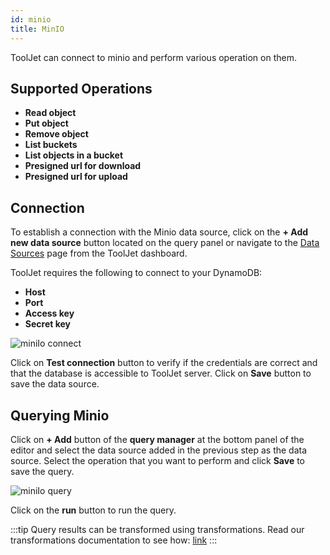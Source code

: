 ```yaml
---
id: minio
title: MinIO
---
```


ToolJet can connect to minio and perform various operation on them.

<div style={{paddingTop:'24px'}}>

## Supported Operations

- **Read object**
- **Put object**
- **Remove object**
- **List buckets**
- **List objects in a bucket**
- **Presigned url for download**
- **Presigned url for upload**

</div>

<div style={{paddingTop:'24px'}}>

## Connection

To establish a connection with the Minio data source, click on the **+ Add new data source** button located on the query panel or navigate to the [Data Sources](https://docs.tooljet.com/docs/data-sources/overview) page from the ToolJet dashboard.

ToolJet requires the following to connect to your DynamoDB:

- **Host**
- **Port**
- **Access key**
- **Secret key**

<div style={{textAlign: 'center'}}>

<img className="screenshot-full" src="/img/datasource-reference/minio-connect.png" alt="miniIo connect" />

</div>

Click on **Test connection** button to verify if the credentials are correct and that the database is accessible to ToolJet server. Click on **Save** button to save the data source.

</div>

<div style={{paddingTop:'24px'}}>

## Querying Minio

Click on **+ Add** button of the **query manager** at the bottom panel of the editor and select the data source added in the previous step as the data source. Select the operation that you want to perform and click **Save** to save the query.

<img className="screenshot-full" src="/img/datasource-reference/minio-query.png" alt="miniIo query" />

Click on the **run** button to run the query. 


:::tip
Query results can be transformed using transformations. Read our transformations documentation to see how: [link](/docs/tutorial/transformations)
:::

</div>
